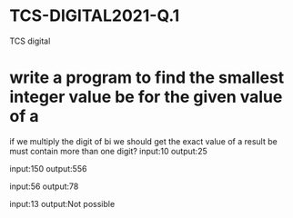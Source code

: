 # TCS-DIGITAL2021-Q.1
TCS digital 
# write a program to find the smallest integer value be for the given value of a
if we multiply the digit of bi we should get the exact value of a result be must contain more than one digit?
input:10
output:25

input:150
output:556

input:56
output:78

input:13
output:Not possible
